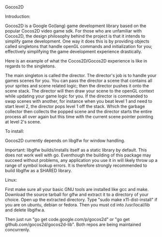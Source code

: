Gocos2D

Introduction:
	
Gocos2D is a Google Go(lang) game development library based on the popular 
Cocos2D video game sdk. For those who are unfamiliar with Cocos2D, the design philosophy behind
the project is that it intends to simplify game development. One way it does this is by providing
objects called singletons that handle openGL commands and initialization for you; effectively 
simplifying the game development experience drastically.

Here is an example of what the Cocos2D/Gocos2D experience is like in regards to the singletons.

The main singleton is called the director. The director's job is to handle your games scenes for
you. You can pass the director a scene that contains all your sprites and scene related logic;
then the director pushes it onto the scene stack. The director will then draw your scene to the 
openGL context while updating your game logic for you. If the director is commanded to swap
scenes with another, for instance when you beat level 1 and need to start level 2, the director 
pops level 1 off the stack. Which the garbage collector then collects the popped scene and the director starts the
entire process all over again but this time with the current scene pointer pointing at level 2's
scene.

To install:


Gocos2D currently depends on libglfw for window handling. 

Important: libglfw builds/installs itself as a static library by default. This does not work well with go. Eventhough the
building of this package may succeed without problems, any application you use it in will likely throw up a range of symbol
lookup errors. It is therefore strongly recommended to build libglfw as a SHARED library.

Linux:

First make sure all your basic GNU tools are installed like gcc and make. Download the source tarball for glfw and extract it
to a directory of your choice. Open up the extracted directory. Type "sudo make x11-dist-install" if you are on ubuntu,
debian or fedora. Then you must cd into /usr/local/lib and delete libglfw.a.
                         
Then just run "go get code.google.com/p/gocos2d" or "go get github.com/gocos2d/gocos2d-lib". Both repos are being maintained
concurrenly. 
